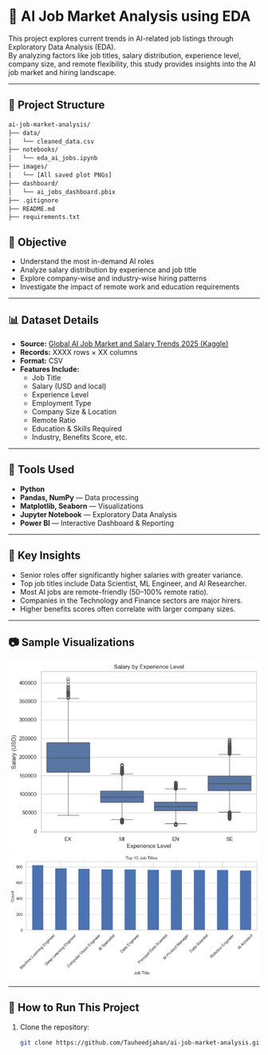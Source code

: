 # 🧠 AI Job Market Analysis using EDA

This project explores current trends in AI-related job listings through Exploratory Data Analysis (EDA).  
By analyzing factors like job titles, salary distribution, experience level, company size, and remote flexibility, this study provides insights into the AI job market and hiring landscape.

---

## 📁 Project Structure
```bash
ai-job-market-analysis/
├── data/
│   └── cleaned_data.csv
├── notebooks/
│   └── eda_ai_jobs.ipynb
├── images/
│   └── [All saved plot PNGs]
├── dashboard/
│   └── ai_jobs_dashboard.pbix
├── .gitignore
├── README.md
├── requirements.txt
```

## 🎯 Objective

- Understand the most in-demand AI roles
- Analyze salary distribution by experience and job title
- Explore company-wise and industry-wise hiring patterns
- Investigate the impact of remote work and education requirements

---
## 📊 Dataset Details

- **Source:** [Global AI Job Market and Salary Trends 2025 (Kaggle)](https://www.kaggle.com/datasets/bismasajjad/global-ai-job-market-and-salary-trends-2025)
- **Records:** XXXX rows × XX columns
- **Format:** CSV
- **Features Include:**
  - Job Title
  - Salary (USD and local)
  - Experience Level
  - Employment Type
  - Company Size & Location
  - Remote Ratio
  - Education & Skills Required
  - Industry, Benefits Score, etc.


---

## 🚀 Tools Used

- **Python**
- **Pandas, NumPy** — Data processing
- **Matplotlib, Seaborn** — Visualizations
- **Jupyter Notebook** — Exploratory Data Analysis
- **Power BI** — Interactive Dashboard & Reporting

---


## 📌 Key Insights

- Senior roles offer significantly higher salaries with greater variance.
- Top job titles include Data Scientist, ML Engineer, and AI Researcher.
- Most AI jobs are remote-friendly (50–100% remote ratio).
- Companies in the Technology and Finance sectors are major hirers.
- Higher benefits scores often correlate with larger company sizes.

---

## 📷 Sample Visualizations

![Salary by Experience Level](images/salary_by_experience.png)  
![Top 10 Job Titles](images/top_10_job_titles.png)


---

## 📂 How to Run This Project

1. Clone the repository:
   ```bash
   git clone https://github.com/Tauheedjahan/ai-job-market-analysis.git
